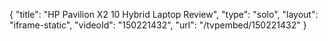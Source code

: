 {
    "title": "HP Pavilion X2 10 Hybrid Laptop Review",
    "type": "solo",
    "layout": "iframe-static",
    "videoId": "150221432",
    "url": "\/tvpembed\/150221432"
}
